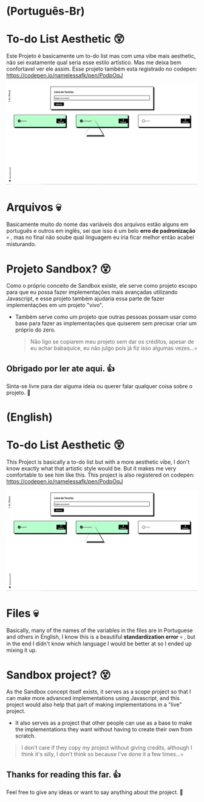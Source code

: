# (Português-Br)

# To-do List Aesthetic :astonished:

Este Projeto é basicamente um to-do list mas com uma vibe mais aesthetic, não sei exatamente qual seria esse estilo artístico. Mas me deixa bem confortavel ver ele assim.
Esse projeto também esta registrado no codepen: https://codepen.io/namelessafk/pen/PodpOqJ

![imagem do projeto](readmeImg/Imagem_vanilla.png)

# Arquivos :skull:

Basicamente muito do nome das variáveis dos arquivos estão alguns em português e outros em inglês, sei que isso é um belo **erro de padronização** :skull: , mas no final não soube qual linguagem eu iria ficar melhor então acabei misturando.

# Projeto Sandbox? :dizzy_face:

Como o próprio conceito de Sandbox existe, ele serve como projeto escopo para que eu possa fazer implementações mais avançadas utilizando Javascript, e esse projeto também ajudaria essa parte de fazer implementações em um projeto "vivo".

- Também serve como um projeto que outras pessoas possam usar como base para fazer as implementações que quiserem sem precisar criar um próprio do zero.
	> Não ligo se copiarem meu projeto sem dar os créditos, apesar de eu achar babaquice, eu não julgo pois já fiz isso algumas vezes...:skull:
	
## Obrigado por ler ate aqui. :thumbsup:

Sinta-se livre para dar alguma ideia ou querer falar qualquer coisa sobre o projeto. :see_no_evil:

# (English)

# To-do List Aesthetic :astonished:

This Project is basically a to-do list but with a more aesthetic vibe, I don't know exactly what that artistic style would be. But it makes me very comfortable to see him like this.
This project is also registered on codepen: https://codepen.io/namelessafk/pen/PodpOqJ

![project image](readmeImg/Imagem_vanilla.png)

# Files :skull:

Basically, many of the names of the variables in the files are in Portuguese and others in English, I know this is a beautiful **standardization error** :skull: , but in the end I didn't know which language I would be better at so I ended up mixing it up.

# Sandbox project? :dizzy_face:

As the Sandbox concept itself exists, it serves as a scope project so that I can make more advanced implementations using Javascript, and this project would also help that part of making implementations in a "live" project.

- It also serves as a project that other people can use as a base to make the implementations they want without having to create their own from scratch.
> I don't care if they copy my project without giving credits, although I think it's silly, I don't think so because I've done it a few times...:skull:

## Thanks for reading this far. :thumbsup:

Feel free to give any ideas or want to say anything about the project. :see_no_evil: